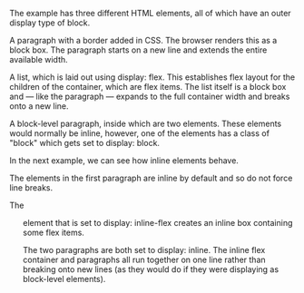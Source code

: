 The example has three different HTML elements, all of which have an outer display type of block.

A paragraph with a border added in CSS. The browser renders this as a block box. The paragraph starts on a new line and extends the entire available width.

A list, which is laid out using display: flex. This establishes flex layout for the children of the container, which are flex items. The list itself is a block box and — like the paragraph — expands to the full container width and breaks onto a new line.

A block-level paragraph, inside which are two <span> elements. These elements would normally be inline, however, one of the elements has a class of "block" which gets set to display: block.

 <!-- this is the example of block elements -->

<!-- <p>I am a paragraph. A short one.</p>
<ul>
  <li>Item One</li>
  <li>Item Two</li>
  <li>Item Three</li>
</ul>
<p>
  I am another paragraph. Some of the <span class="block">words</span> have been
  wrapped in a <span>span element</span>.
</p>
</body> -->

<!-- body {
    font-family: sans-serif;
  }
  
  p,
  ul {
    border: 2px solid rebeccapurple;
    padding: 0.2em;
    
  }
  
  .block,
  li {
    border: 2px solid blue;
    padding: 0.2em;
  }
  
  ul {
    display: flex;
    list-style: none;
  }
  
  .block {
    display: block;
  } -->


In the next example, we can see how inline elements behave.

The <span> elements in the first paragraph are inline by default and so do not force line breaks.

The <ul> element that is set to display: inline-flex creates an inline box containing some flex items.

The two paragraphs are both set to display: inline. The inline flex container and paragraphs all run together on one line rather than breaking onto new lines (as they would do if they were displaying as block-level elements).

